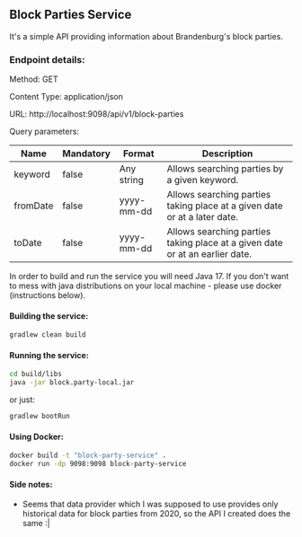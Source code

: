 ## Block Parties Service

It's a simple API providing information about Brandenburg's block parties.


### Endpoint details:
Method: GET

Content Type: application/json

URL: http://localhost:9098/api/v1/block-parties 

Query parameters:

| Name | Mandatory | Format | Description |
| ------ | ------ | ------ | ----------- |
| keyword | false | Any string | Allows searching parties by a given keyword. |
| fromDate | false | yyyy-mm-dd | Allows searching parties taking place at a given date or at a later date. |
| toDate | false | yyyy-mm-dd | Allows searching parties taking place at a given date or at an earlier date. |

In order to build and run the service you will need Java 17. If you don't want to mess with java distributions on your local machine - please use docker (instructions below). 
#### Building the service:
```sh
gradlew clean build
```

#### Running the service:

```sh
cd build/libs
java -jar block.party-local.jar
```
or just:
```sh
gradlew bootRun
```

#### Using Docker:
```sh
docker build -t "block-party-service" .
docker run -dp 9098:9098 block-party-service
```

#### Side notes:

- Seems that data provider which I was supposed to use provides only historical data for block parties from 2020, so the API I created does the same :|